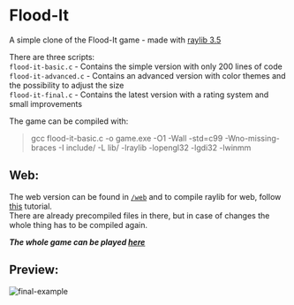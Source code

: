 # Flood-It
A simple clone of the Flood-It game - made with [raylib 3.5](https://www.raylib.com/index.html) <br>

There are three scripts:<br>
`flood-it-basic.c` - Contains the simple version with only 200 lines of code <br>
`flood-it-advanced.c` - Contains an advanced version with color themes and the possibility to adjust the size<br>
`flood-it-final.c` - Contains the latest version with a rating system and small improvements<br>

The game can be compiled with:
> gcc flood-it-basic.c -o game.exe -O1 -Wall -std=c99 -Wno-missing-braces -I include/ -L lib/ -lraylib -lopengl32 -lgdi32 -lwinmm

## Web: <br>
The web version can be found in [`/web`](https://github.com/zeloszb/Flood-It/tree/main/web) and to compile raylib for web, follow [this](https://github.com/raysan5/raylib/wiki/Working-for-Web-(HTML5)) tutorial.<br>
There are already precompiled files in there, but in case of changes the whole thing has to be compiled again. <br>

***The whole game can be played [here](https://zeloszb.pythonanywhere.com/)*** <br>

## Preview: <br>

![final-example](https://user-images.githubusercontent.com/79079495/118356285-b7d5ad80-b574-11eb-989b-89b90d70786c.gif)

